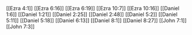 [[Ezra 4:1]]
[[Ezra 6:16]]
[[Ezra 6:19]]
[[Ezra 10:7]]
[[Ezra 10:16]]
[[Daniel 1:6]]
[[Daniel 1:21]]
[[Daniel 2:25]]
[[Daniel 2:48]]
[[Daniel 5:2]]
[[Daniel 5:11]]
[[Daniel 5:18]]
[[Daniel 6:13]]
[[Daniel 8:1]]
[[Daniel 8:27]]
[[John 7:1]]
[[John 7:3]]

